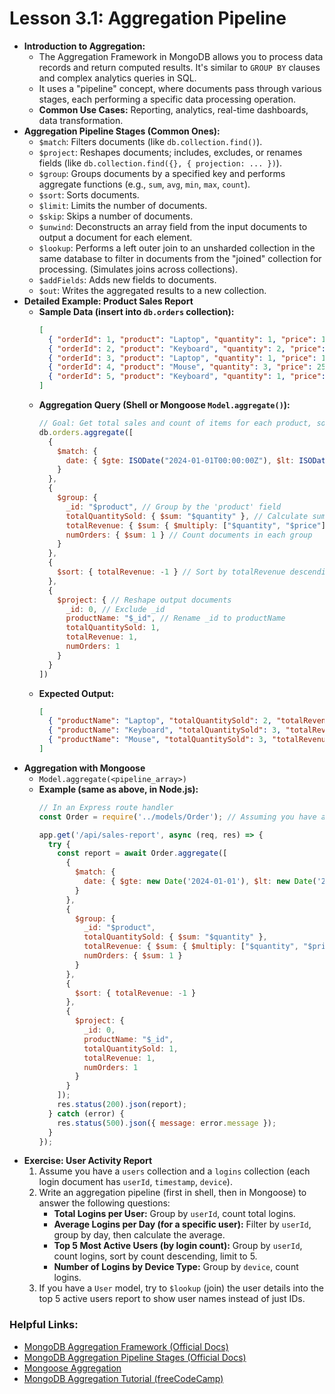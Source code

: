 # Lesson 3.1: Aggregation Pipeline

*   **Introduction to Aggregation:**
    *   The Aggregation Framework in MongoDB allows you to process data records and return computed results. It's similar to `GROUP BY` clauses and complex analytics queries in SQL.
    *   It uses a "pipeline" concept, where documents pass through various stages, each performing a specific data processing operation.
    *   **Common Use Cases:** Reporting, analytics, real-time dashboards, data transformation.
*   **Aggregation Pipeline Stages (Common Ones):**
    *   `$match`: Filters documents (like `db.collection.find()`).
    *   `$project`: Reshapes documents; includes, excludes, or renames fields (like `db.collection.find({}, { projection: ... })`).
    *   `$group`: Groups documents by a specified key and performs aggregate functions (e.g., `sum`, `avg`, `min`, `max`, `count`).
    *   `$sort`: Sorts documents.
    *   `$limit`: Limits the number of documents.
    *   `$skip`: Skips a number of documents.
    *   `$unwind`: Deconstructs an array field from the input documents to output a document for each element.
    *   `$lookup`: Performs a left outer join to an unsharded collection in the same database to filter in documents from the "joined" collection for processing. (Simulates joins across collections).
    *   `$addFields`: Adds new fields to documents.
    *   `$out`: Writes the aggregated results to a new collection.
*   **Detailed Example: Product Sales Report**
    *   **Sample Data (insert into `db.orders` collection):**
        ```json
        [
          { "orderId": 1, "product": "Laptop", "quantity": 1, "price": 1200, "date": ISODate("2024-01-10T00:00:00Z") },
          { "orderId": 2, "product": "Keyboard", "quantity": 2, "price": 90, "date": ISODate("2024-01-15T00:00:00Z") },
          { "orderId": 3, "product": "Laptop", "quantity": 1, "price": 1200, "date": ISODate("2024-02-01T00:00:00Z") },
          { "orderId": 4, "product": "Mouse", "quantity": 3, "price": 25, "date": ISODate("2024-02-05T00:00:00Z") },
          { "orderId": 5, "product": "Keyboard", "quantity": 1, "price": 90, "date": ISODate("2024-03-01T00:00:00Z") }
        ]
        ```
    *   **Aggregation Query (Shell or Mongoose `Model.aggregate()`):**
        ```javascript
        // Goal: Get total sales and count of items for each product, sorted by total sales
        db.orders.aggregate([
          {
            $match: {
              date: { $gte: ISODate("2024-01-01T00:00:00Z"), $lt: ISODate("2024-04-01T00:00:00Z") }
            }
          },
          {
            $group: {
              _id: "$product", // Group by the 'product' field
              totalQuantitySold: { $sum: "$quantity" }, // Calculate sum of 'quantity'
              totalRevenue: { $sum: { $multiply: ["$quantity", "$price"] } }, // Calculate total price
              numOrders: { $sum: 1 } // Count documents in each group
            }
          },
          {
            $sort: { totalRevenue: -1 } // Sort by totalRevenue descending
          },
          {
            $project: { // Reshape output documents
              _id: 0, // Exclude _id
              productName: "$_id", // Rename _id to productName
              totalQuantitySold: 1,
              totalRevenue: 1,
              numOrders: 1
            }
          }
        ])
        ```
    *   **Expected Output:**
        ```json
        [
          { "productName": "Laptop", "totalQuantitySold": 2, "totalRevenue": 2400, "numOrders": 2 },
          { "productName": "Keyboard", "totalQuantitySold": 3, "totalRevenue": 270, "numOrders": 2 },
          { "productName": "Mouse", "totalQuantitySold": 3, "totalRevenue": 75, "numOrders": 1 }
        ]
        ```
*   **Aggregation with Mongoose**
    *   `Model.aggregate(<pipeline_array>)`
    *   **Example (same as above, in Node.js):**
        ```javascript
        // In an Express route handler
        const Order = require('../models/Order'); // Assuming you have an Order model

        app.get('/api/sales-report', async (req, res) => {
          try {
            const report = await Order.aggregate([
              {
                $match: {
                  date: { $gte: new Date('2024-01-01'), $lt: new Date('2024-04-01') }
                }
              },
              {
                $group: {
                  _id: "$product",
                  totalQuantitySold: { $sum: "$quantity" },
                  totalRevenue: { $sum: { $multiply: ["$quantity", "$price"] } },
                  numOrders: { $sum: 1 }
                }
              },
              {
                $sort: { totalRevenue: -1 }
              },
              {
                $project: {
                  _id: 0,
                  productName: "$_id",
                  totalQuantitySold: 1,
                  totalRevenue: 1,
                  numOrders: 1
                }
              }
            ]);
            res.status(200).json(report);
          } catch (error) {
            res.status(500).json({ message: error.message });
          }
        });
        ```
*   **Exercise: User Activity Report**
    1.  Assume you have a `users` collection and a `logins` collection (each login document has `userId`, `timestamp`, `device`).
    2.  Write an aggregation pipeline (first in shell, then in Mongoose) to answer the following questions:
        *   **Total Logins per User:** Group by `userId`, count total logins.
        *   **Average Logins per Day (for a specific user):** Filter by `userId`, group by day, then calculate the average.
        *   **Top 5 Most Active Users (by login count):** Group by `userId`, count logins, sort by count descending, limit to 5.
        *   **Number of Logins by Device Type:** Group by `device`, count logins.
    3.  If you have a `User` model, try to `$lookup` (join) the user details into the top 5 active users report to show user names instead of just IDs.

### Helpful Links:

*   [MongoDB Aggregation Framework (Official Docs)](https://docs.mongodb.com/manual/aggregation/)
*   [MongoDB Aggregation Pipeline Stages (Official Docs)](https://docs.mongodb.com/manual/reference/operator/aggregation-pipeline/)
*   [Mongoose Aggregation](https://mongoosejs.com/docs/api/aggregate.html)
*   [MongoDB Aggregation Tutorial (freeCodeCamp)](https://www.freecodecamp.org/news/mongodb-aggregation-tutorial/)
